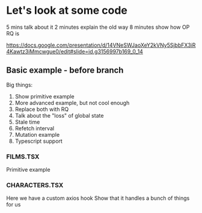 # Let's look at some code
5 mins talk about it
2 minutes explain the old way
8 minutes show how OP RQ is

https://docs.google.com/presentation/d/14VNeSWJaoXeY2kVNy5SjbbFX3iR4Kawtz3iMmcwgue0/edit#slide=id.g3156997b169_0_14


## Basic example - before branch
Big things:
1. Show primitive example
2. More advanced example, but not cool enough
3. Replace both with RQ
4. Talk about the "loss" of global state
5. Stale time
6. Refetch interval
7. Mutation example
8. Typescript support

### FILMS.TSX
Primitive example

### CHARACTERS.TSX
Here we have a custom axios hook
Show that it handles a bunch of things for us
